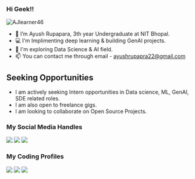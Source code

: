 ### Hi Geek!!

<p align = "left"> <img src = "https://komarev.com/ghpvc/?username=AJlearner46" alt = "AJlearner46" /> </p>

- 👋 I’m Ayush Rupapara, 3th year Undergraduate at NIT Bhopal.
- 💻 I'm Implimenting deep learning & building GenAI projects.
- 🌱 I'm exploring Data Science & AI field.
- 📫 You can contact me through email - ayushrupapra22@gmail.com

## Seeking Opportunities

- I am actively seeking Intern opportunities in Data science, ML, GenAI, SDE related roles.
- I am also open to freelance gigs.
- I am looking to collaborate on Open Source Projects. 


### My Social Media Handles
[<img src="https://img.shields.io/badge/linkedin-%230077B5.svg?style=for-the-badge&logo=linkedin&logoColor=white" />](https://www.linkedin.com/in/ayushrupapara22/)
[<img src="https://img.shields.io/badge/Twitter-%231DA1F2.svg?style=for-the-badge&logo=Twitter&logoColor=white" />](https://twitter.com/Ayush_046)
[<img src="https://img.shields.io/badge/YouTube-red?style=for-the-badge&logo=youtube&logoColor=white" />](https://www.youtube.com/@aj_ai/featured)

  
### My Coding Profiles
[<img src="https://img.shields.io/badge/Kaggle-20BEFF.svg?style=for-the-badge&logo=Kaggle&logoColor=white" />](https://www.kaggle.com/ajr094)
[<img src="https://img.shields.io/badge/-LeetCode-FFA116?style=for-the-badge&logo=LeetCode&logoColor=black" />](https://leetcode.com/aj_learner007/)
[<img src="https://img.shields.io/badge/Codeforces-445f9d?style=for-the-badge&logo=Codeforces&logoColor=white" />](https://codeforces.com/profile/aj_learner007)





